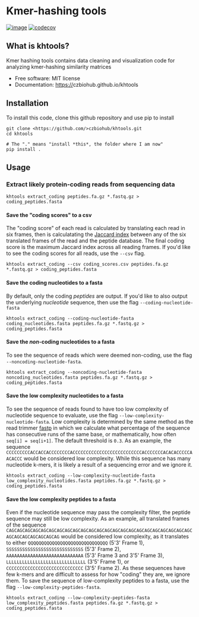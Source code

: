 Kmer-hashing tools
================================

[![image](https://img.shields.io/travis/czbiohub/kh-tools.svg)](https://travis-ci.com/czbiohub/kh-tools)
[![codecov](https://codecov.io/gh/czbiohub/kh-tools/branch/master/graph/badge.svg)](https://codecov.io/gh/czbiohub/kh-tools)

What is khtools?
-------------------------------------

Kmer hashing tools contains data cleaning and visualization code for analyzing kmer-hashing similarity matrices

-   Free software: MIT license
-   Documentation: <https://>czbiohub.github.io/khtools

Installation
------------

To install this code, clone this github repository and use pip to install

```
git clone <https://github.com/>czbiohub/khtools.git
cd khtools

# The "." means "install *this*, the folder where I am now"
pip install .
```

Usage
-----

### Extract likely protein-coding reads from sequencing data


```
khtools extract_coding peptides.fa.gz *.fastq.gz > coding_peptides.fasta
```

#### Save the "coding scores" to a csv

The "coding score" of each read is calculated by translating each read in six
frames, then is calculatating the
[Jaccard index](https://en.wikipedia.org/wiki/Jaccard_index) between any of the
six translated frames of the read and the peptide database. The final coding
score is the maximum Jaccard index across all reading frames. If you'd like to
see the coding scores for all reads, use the `--csv` flag.

```
khtools extract_coding --csv coding_scores.csv peptides.fa.gz *.fastq.gz > coding_peptides.fasta
```


#### Save the coding nucleotides to a fasta

By default, only the coding *peptides* are output. If you'd like to also output
the underlying *nucleotide* sequence, then use the flag `--coding-nucleotide-fasta`

```
khtools extract_coding --coding-nucleotide-fasta coding_nucleotides.fasta peptides.fa.gz *.fastq.gz > coding_peptides.fasta
```

#### Save the *non*-coding nucleotides to a fasta

To see the sequence of reads which were deemed non-coding, use the flag
`--noncoding-nucleotide-fasta`.

```
khtools extract_coding --noncoding-nucleotide-fasta noncoding_nucleotides.fasta peptides.fa.gz *.fastq.gz > coding_peptides.fasta
```

#### Save the low complexity nucleotides to a fasta

To see the sequence of reads found to have too low complexity of nucleotide
sequence to evaluate, use the flag `--low-complexity-nucleotide-fasta`. Low
complexity is determined by the same method as the read trimmer
[fastp](https://github.com/OpenGene/fastp) in which we calculate what
percentage of the sequence has consecutive runs of the same base,
or mathematically, how often `seq[i] = seq[i+1]`. The default threshold is
`0.3`. As an example, the sequence `CCCCCCCCCACCACCACCCCCCCCACCCCCCCCCCCCCCCCCCCCCCCCCCACCCCCCCACACACCCCCAACACCC`
would be considered low complexity. While this sequence has many nucleotide
k-mers, it is likely a result of a sequencing error and we ignore it.

```
khtools extract_coding --low-complexity-nucleotide-fasta low_complexity_nucleotides.fasta peptides.fa.gz *.fastq.gz > coding_peptides.fasta
```

#### Save the low complexity peptides to a fasta

Even if the nucleotide sequence may pass the complexity filter, the peptide
sequence may still be low complexity. As an example, all translated frames of
the sequence
`CAGCAGCAGCAGCAGCAGCAGCAGCAGCAGCAGCAGCAGCAGCAGCAGCAGCAGCAGCAGCAGCAGCAGCAGCAGCAGCAGCAGCAGCAG`
would be considered low complexity, as it translates to either
`QQQQQQQQQQQQQQQQQQQQQQQQQQQQQQ` (5'3' Frame 1),
`SSSSSSSSSSSSSSSSSSSSSSSSSSSSS` (5'3' Frame 2),
`AAAAAAAAAAAAAAAAAAAAAAAAAAAAA` (5'3' Frame 3 and 3'5' Frame 3),
`LLLLLLLLLLLLLLLLLLLLLLLLLLLLLL` (3'5' Frame 1),
or `CCCCCCCCCCCCCCCCCCCCCCCCCCCCC` (3'5' Frame 2). As these sequences have few
k-mers and are difficult to assess for how "coding" they are, we ignore them.
To save the sequence of low-complexity peptides to a fasta, use the flag
`--low-complexity-peptides-fasta`.

```
khtools extract_coding --low-complexity-peptides-fasta low_complexity_peptides.fasta peptides.fa.gz *.fastq.gz > coding_peptides.fasta
```

